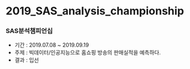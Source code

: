 # 2019_SAS_analysis_championship
### SAS분석챔피언십
- 기간 : 2019.07.08 ~ 2019.09.19
- 주제 : 빅데이터/인공지능으로 홈쇼핑 방송의 판매실적을 예측하다.
- 결과 : 입선
